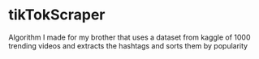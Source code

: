 # tikTokScraper
Algorithm I made for my brother that uses a dataset from kaggle of 1000 trending videos and extracts the hashtags and sorts them by popularity